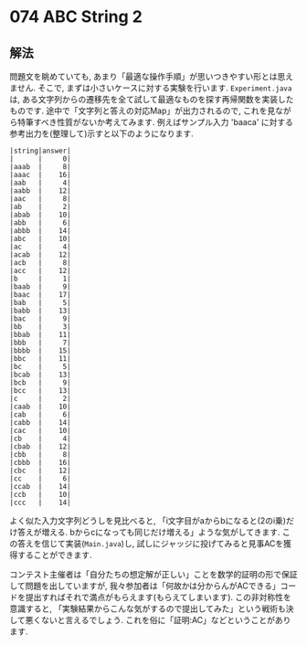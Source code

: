 # 074 ABC String 2

## 解法
問題文を眺めていても, あまり「最適な操作手順」が思いつきやすい形とは思えません. そこで, まずは小さいケースに対する実験を行います.
`Experiment.java`は, ある文字列からの遷移先を全て試して最適なものを探す再帰関数を実装したものです. 途中で「文字列と答えの対応Map」が出力されるので, これを見ながら特筆すべき性質がないか考えてみます.
例えばサンプル入力 'baaca' に対する参考出力を(整理して)示すと以下のようになります.
```
|string|answer|
|      |     0|
|aaab  |     8|       
|aaac  |    16|       
|aab   |     4|       
|aabb  |    12|       
|aac   |     8|       
|ab    |     2|       
|abab  |    10|       
|abb   |     6|       
|abbb  |    14|       
|abc   |    10|       
|ac    |     4|       
|acab  |    12|       
|acb   |     8|
|acc   |    12|       
|b     |     1|       
|baab  |     9|       
|baac  |    17|       
|bab   |     5|       
|babb  |    13|       
|bac   |     9|       
|bb    |     3|
|bbab  |    11|       
|bbb   |     7|       
|bbbb  |    15|       
|bbc   |    11|       
|bc    |     5|       
|bcab  |    13|       
|bcb   |     9|
|bcc   |    13|       
|c     |     2|       
|caab  |    10|       
|cab   |     6|       
|cabb  |    14|       
|cac   |    10|       
|cb    |     4|
|cbab  |    12|       
|cbb   |     8|       
|cbbb  |    16|       
|cbc   |    12|       
|cc    |     6|       
|ccab  |    14|       
|ccb   |    10|
|ccc   |    14|
```
よく似た入力文字列どうしを見比べると, 「i文字目がaからbになると(2のi乗)だけ答えが増える. bからcになっても同じだけ増える」ような気がしてきます. この答えを信じて実装(`Main.java`)し, 試しにジャッジに投げてみると見事ACを獲得することができます.

コンテスト主催者は「自分たちの想定解が正しい」ことを数学的証明の形で保証して問題を出していますが, 我々参加者は「何故かは分からんがACできる」コードを提出すればそれで満点がもらえます(もらえてしまいます). この非対称性を意識すると, 「実験結果からこんな気がするので提出してみた」という戦術も決して悪くないと言えるでしょう. これを俗に「証明:AC」などということがあります.
